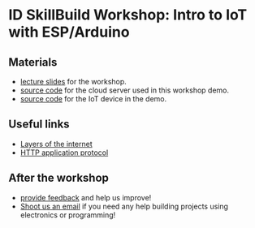 # ID SkillBuild Workshop: Intro to IoT with ESP/Arduino
## Materials
- [lecture slides](/slides/beamer.pdf) for the workshop.
- [source code](/server) for the cloud server used in this workshop demo.
- [source code]() for the IoT device in the demo.
## Useful links
- [Layers of the internet](https://ilabxp.com/2019/08/03/the-5-layers-of-the-internet/)
- [HTTP application protocol](https://developer.mozilla.org/en-US/docs/Web/HTTP/Basics_of_HTTP)
## After the workshop
- [provide feedback](https://docs.google.com/forms/d/e/1FAIpQLSfZgqeqVO3hr7CEjCXs-XWHNWC7XNA_-pLv5wzQ1dhhWaGafQ/viewform?usp=sf_link) and help us improve!
- [Shoot us an email](mailto:pcheng01@risd.edu) if you need any help building projects using electronics or programming!